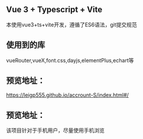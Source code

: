 ## Vue 3 + Typescript + Vite

本使用vue3+ts+vite开发，遵循了ES6语法，git提交规范

## 使用到的库
vueRouter,vueX,font.css,dayjs,elementPlus,echart等


## 预览地址：
https://leigp555.github.io/accrount-S/index.html#/

## 预览地址：
该项目针对于手机用户，尽量使用手机浏览